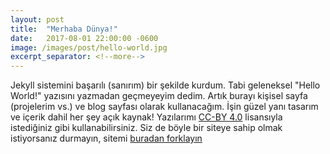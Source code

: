 ```yaml
---
layout: post
title:  "Merhaba Dünya!"
date:   2017-08-01 22:00:00 -0600
image: /images/post/hello-world.jpg
excerpt_separator: <!--more-->
---
```


Jekyll sistemini başarılı (sanırım) bir şekilde kurdum. Tabi geleneksel "Hello World!" yazısını yazmadan geçmeyeyim dedim. Artık burayı kişisel sayfa (projelerim vs.) ve blog sayfası olarak kullanacağım. <!--more--> İşin güzel yanı tasarım ve içerik dahil her şey açık kaynak! Yazılarımı [CC-BY 4.0](https://creativecommons.org/licenses/by/4.0/) lisansıyla istediğiniz gibi kullanabilirsiniz. Siz de böyle bir siteye sahip olmak istiyorsanız durmayın, sitemi [buradan forklayın](https://github.com/BekirUzun/bekiruzun.github.io)